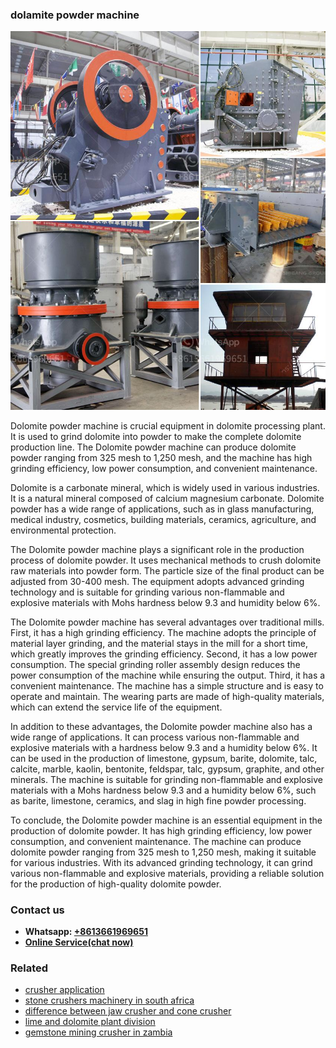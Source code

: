 <h3>dolamite powder machine</h3><img src='1702260257.jpg' alt=''><p>Dolomite powder machine is crucial equipment in dolomite processing plant. It is used to grind dolomite into powder to make the complete dolomite production line. The Dolomite powder machine can produce dolomite powder ranging from 325 mesh to 1,250 mesh, and the machine has high grinding efficiency, low power consumption, and convenient maintenance.</p><p>Dolomite is a carbonate mineral, which is widely used in various industries. It is a natural mineral composed of calcium magnesium carbonate. Dolomite powder has a wide range of applications, such as in glass manufacturing, medical industry, cosmetics, building materials, ceramics, agriculture, and environmental protection.</p><p>The Dolomite powder machine plays a significant role in the production process of dolomite powder. It uses mechanical methods to crush dolomite raw materials into powder form. The particle size of the final product can be adjusted from 30-400 mesh. The equipment adopts advanced grinding technology and is suitable for grinding various non-flammable and explosive materials with Mohs hardness below 9.3 and humidity below 6%.</p><p>The Dolomite powder machine has several advantages over traditional mills. First, it has a high grinding efficiency. The machine adopts the principle of material layer grinding, and the material stays in the mill for a short time, which greatly improves the grinding efficiency. Second, it has a low power consumption. The special grinding roller assembly design reduces the power consumption of the machine while ensuring the output. Third, it has a convenient maintenance. The machine has a simple structure and is easy to operate and maintain. The wearing parts are made of high-quality materials, which can extend the service life of the equipment.</p><p>In addition to these advantages, the Dolomite powder machine also has a wide range of applications. It can process various non-flammable and explosive materials with a hardness below 9.3 and a humidity below 6%. It can be used in the production of limestone, gypsum, barite, dolomite, talc, calcite, marble, kaolin, bentonite, feldspar, talc, gypsum, graphite, and other minerals. The machine is suitable for grinding non-flammable and explosive materials with a Mohs hardness below 9.3 and a humidity below 6%, such as barite, limestone, ceramics, and slag in high fine powder processing.</p><p>To conclude, the Dolomite powder machine is an essential equipment in the production of dolomite powder. It has high grinding efficiency, low power consumption, and convenient maintenance. The machine can produce dolomite powder ranging from 325 mesh to 1,250 mesh, making it suitable for various industries. With its advanced grinding technology, it can grind various non-flammable and explosive materials, providing a reliable solution for the production of high-quality dolomite powder.</p><h3>Contact us</h3><ul><li><strong>Whatsapp:&nbsp;<a href="https://wa.me/8613661969651">+8613661969651</a></strong></li><li><a href="https://swt.shibang-china.com/?git&amp;zhl&amp;dolamite powder machine"><strong>Online Service(chat now)</strong></a></li></ul><h3>Related</h3><ul><li><a href='crusher application.md'>crusher application</a></li><li><a href='stone crushers machinery in south africa.md'>stone crushers machinery in south africa</a></li><li><a href='difference between jaw crusher and cone crusher.md'>difference between jaw crusher and cone crusher</a></li><li><a href='lime and dolomite plant division.md'>lime and dolomite plant division</a></li><li><a href='gemstone mining crusher in zambia.md'>gemstone mining crusher in zambia</a></li></ul>